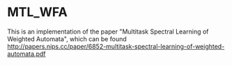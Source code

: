 # MTL_WFA
This is an implementation of the paper "Multitask Spectral Learning of Weighted Automata", which can be found
http://papers.nips.cc/paper/6852-multitask-spectral-learning-of-weighted-automata.pdf
